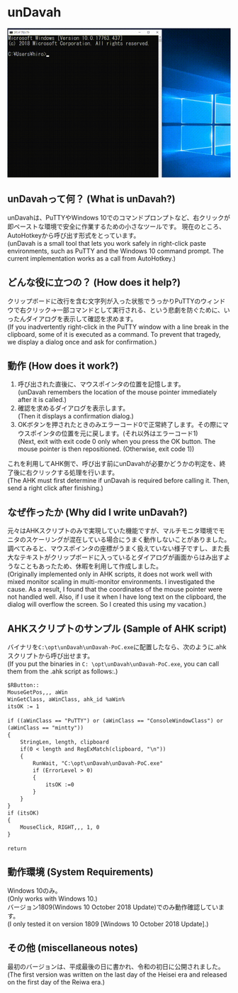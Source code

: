 # unDavah
![動作イメージ](./Document_images/README.md/ScreenImage.gif)
## unDavahって何？ (What is unDavah?)
unDavahは、PuTTYやWindows 10でのコマンドプロンプトなど、右クリックが即ペーストな環境で安全に作業するための小さなツールです。
現在のところ、AutoHotkeyから呼び出す形式をとっています。   
(unDavah is a small tool that lets you work safely in right-click paste environments, such as PuTTY and the Windows 10 command prompt. The current implementation works as a call from AutoHotkey.)
## どんな役に立つの？ (How does it help?)
クリップボードに改行を含む文字列が入った状態でうっかりPuTTYのウィンドウで右クリック→一部コマンドとして実行される、という悲劇を防ぐために、いったんダイアログを表示して確認を求めます。   
(If you inadvertently right-click in the PuTTY window with a line break in the clipboard, some of it is executed as a command. To prevent that tragedy, we display a dialog once and ask for confirmation.)
## 動作 (How does it work?)
1. 呼び出された直後に、マウスポインタの位置を記憶します。  
(unDavah remembers the location of the mouse pointer immediately after it is called.)
2. 確認を求めるダイアログを表示します。  
(Then it displays a confirmation dialog.)
3. OKボタンを押されたときのみエラーコード0で正常終了します。その際にマウスポインタの位置を元に戻します。(それ以外はエラーコード1)  
(Next, exit with exit code 0 only when you press the OK button. The mouse pointer is then repositioned. (Otherwise, exit code 1))

これを利用してAHK側で、呼び出す前にunDavahが必要かどうかの判定を、終了後に右クリックする処理を行います。  
(The AHK must first determine if unDavah is required before calling it. Then, send a right click after finishing.)
## なぜ作ったか (Why did I write unDavah?)
元々はAHKスクリプトのみで実現していた機能ですが、マルチモニタ環境でモニタのスケーリングが混在している場合にうまく動作しないことがありました。調べてみると、マウスポインタの座標がうまく扱えていない様子ですし、また長大なテキストがクリップボードに入っているとダイアログが画面からはみ出すようなこともあったため、休暇を利用して作成しました。  
(Originally implemented only in AHK scripts, it does not work well with mixed monitor scaling in multi-monitor environments. I investigated the cause. As a result, I found that the coordinates of the mouse pointer were not handled well. Also, if I use it when I have long text on the clipboard, the dialog will overflow the screen. So I created this using my vacation.)

## AHKスクリプトのサンプル (Sample of AHK script)
バイナリを`C:\opt\unDavah\unDavah-PoC.exe`に配置したなら、次のように.ahkスクリプトから呼び出せます。  
(If you put the binaries in `C: \opt\unDavah\unDavah-PoC.exe`, you can call them from the .ahk script as follows:.)
```ahk
$RButton::
MouseGetPos,,, aWin
WinGetClass, aWinClass, ahk_id %aWin%
itsOK := 1

if ((aWinClass == "PuTTY") or (aWinClass == "ConsoleWindowClass") or (aWinClass == "mintty"))
{
    StringLen, length, clipboard 
    if(0 < length and RegExMatch(clipboard, "\n"))
    {
        RunWait, "C:\opt\unDavah\unDavah-PoC.exe"
        if (ErrorLevel > 0)
        {
            itsOK :=0
        }
    }
}
if (itsOK)
{
    MouseClick, RIGHT,,, 1, 0
}

return
```
## 動作環境 (System Requirements)
Windows 10のみ。  
(Only works with Windows 10.)  
バージョン1809(Windows 10 October 2018 Update)でのみ動作確認しています。  
(I only tested it on version 1809 [Windows 10 October 2018 Update].)
## その他 (miscellaneous notes)
最初のバージョンは、平成最後の日に書かれ、令和の初日に公開されました。  
(The first version was written on the last day of the Heisei era and released on the first day of the Reiwa era.)